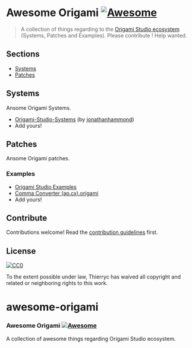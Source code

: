 # Awesome Origami [![Awesome](https://cdn.rawgit.com/sindresorhus/awesome/d7305f38d29fed78fa85652e3a63e154dd8e8829/media/badge.svg)](https://github.com/sindresorhus/awesome)

> A collection of things regarding to the [Origami Studio ecosystem ](https://origami.design) (Systems, Patches and Examples).
> Please contribute ! Help wanted.


## Sections

- [Systems](#systems)
- [Patches](#patches)


## Systems

Ansome Origami Systems.

- [Origami-Studio-Systems](https://github.com/jonathanhammond/Origami-Studio-Systems) (by [jonathanhammond](https://github.com/jonathanhammond))
- Add yours!


## Patches

Ansome Origami patches.

### Examples

- [Origami Studio Examples](https://origami.design/examples/)
- [Comma Converter (ap.cx).origami](https://www.dropbox.com/s/h8gc9aov52x1zgo/Comma%20Converter%20%28ap.cx%29.origami?dl=0)
- Add yours!


## Contribute

Contributions welcome! Read the [contribution guidelines](contributing.md) first.


## License

[![CC0](http://mirrors.creativecommons.org/presskit/buttons/88x31/svg/cc-zero.svg)](http://creativecommons.org/publicdomain/zero/1.0)

To the extent possible under law, Thierryc has waived all copyright and
related or neighboring rights to this work.
# awesome-origami

### **Awesome Origami** [![Awesome](https://awesome.re/badge.svg)](https://awesome.re)

A collection of awesome things regarding Origami Studio ecosystem.
